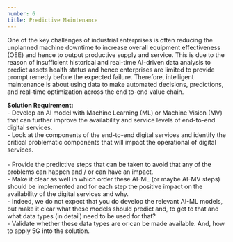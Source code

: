 ```yaml
---
number: 6
title: Predictive Maintenance
---
```


One of the key challenges of industrial enterprises is often reducing the unplanned machine downtime to increase overall equipment effectiveness (OEE) and hence to output productive supply and service. This is due to the reason of insufficient historical and real-time AI-driven data analysis to predict assets health status and hence enterprises are limited to provide prompt remedy before the expected failure. Therefore, intelligent maintenance is about using data to make automated decisions, predictions, and real-time optimization across the end to-end value chain. 

<b>Solution Requirement:</b>
<br>-	Develop an AI model with Machine Learning (ML) or Machine Vision (MV) that can further improve the availability and service levels of end-to-end digital services. 
<br>-	Look at the components of the end-to-end digital services and identify the critical problematic components that will impact the operational of digital services.  
<br>-	Provide the predictive steps that can be taken to avoid that any of the problems can happen and / or can have an impact. 
<br>-	Make it clear as well in which order these AI-ML (or maybe AI-MV steps) should be implemented and for each step the positive impact on the availability of the digital services and why. 
<br>-	Indeed, we do not expect that you do develop the relevant AI-ML models, but make it clear what these models should predict and, to get to that and what data types (in detail) need to be used for that? 
<br>-	Validate whether these data types are or can be made available. And, how to apply 5G into the solution.

